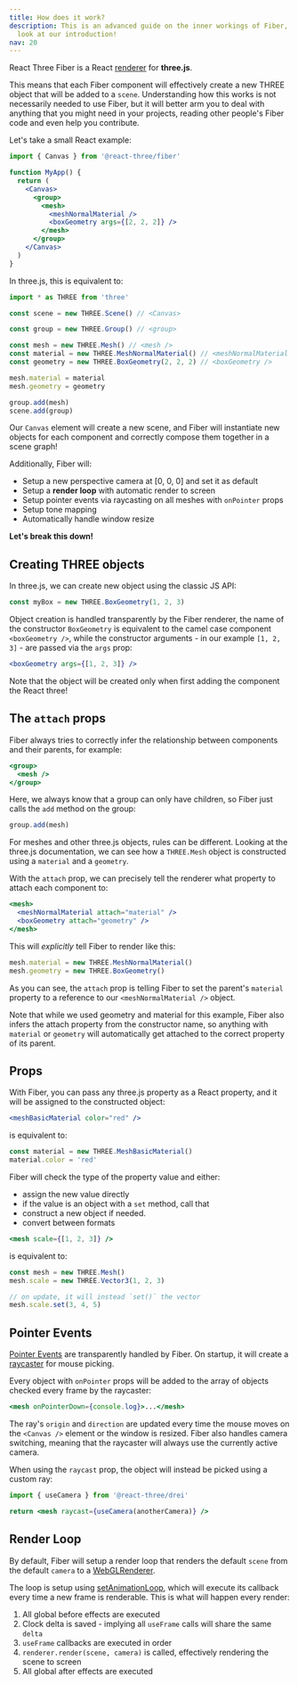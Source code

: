 ```yaml
---
title: How does it work?
description: This is an advanced guide on the inner workings of Fiber, if you are just getting started, take a
  look at our introduction!
nav: 20
---
```


React Three Fiber is a React <a href="https://reactjs.org/docs/codebase-overview.html#renderers">renderer</a> for **three.js**.

This means that each Fiber component will effectively create a new THREE object that will be added to a `scene`.
Understanding how this works is not necessarily needed to use Fiber, but it will better arm you to deal with anything that you might need in your projects, reading other people's Fiber code and even help you contribute.

Let's take a small React example:

```jsx
import { Canvas } from '@react-three/fiber'

function MyApp() {
  return (
    <Canvas>
      <group>
        <mesh>
          <meshNormalMaterial />
          <boxGeometry args={[2, 2, 2]} />
        </mesh>
      </group>
    </Canvas>
  )
}
```

In three.js, this is equivalent to:

```js
import * as THREE from 'three'

const scene = new THREE.Scene() // <Canvas>

const group = new THREE.Group() // <group>

const mesh = new THREE.Mesh() // <mesh />
const material = new THREE.MeshNormalMaterial() // <meshNormalMaterial />
const geometry = new THREE.BoxGeometry(2, 2, 2) // <boxGeometry />

mesh.material = material
mesh.geometry = geometry

group.add(mesh)
scene.add(group)
```

Our `Canvas` element will create a new scene, and Fiber will instantiate new objects for each component and correctly compose them together in a scene graph!

Additionally, Fiber will:

- Setup a new perspective camera at [0, 0, 0] and set it as default
- Setup a **render loop** with automatic render to screen
- Setup pointer events via raycasting on all meshes with `onPointer` props
- Setup tone mapping
- Automatically handle window resize

**Let's break this down!**

## Creating THREE objects

In three.js, we can create new object using the classic JS API:

```js
const myBox = new THREE.BoxGeometry(1, 2, 3)
```

Object creation is handled transparently by the Fiber renderer, the name of the constructor `BoxGeometry` is equivalent to the camel case component `<boxGeometry />`, while the constructor arguments - in our example `[1, 2, 3]` - are passed via the `args` prop:

```jsx
<boxGeometry args={[1, 2, 3]} />
```

<Hint>Note that the object will be created only when first adding the component the React three!</Hint>

## The `attach` props

Fiber always tries to correctly infer the relationship between components and their parents, for example:

```jsx
<group>
  <mesh />
</group>
```

Here, we always know that a group can only have children, so Fiber just calls the `add` method on the group:

```js
group.add(mesh)
```

For meshes and other three.js objects, rules can be different. Looking at the three.js documentation, we can see how a `THREE.Mesh` object is constructed using a `material` and a `geometry`.

With the `attach` prop, we can precisely tell the renderer what property to attach each component to:

```jsx
<mesh>
  <meshNormalMaterial attach="material" />
  <boxGeometry attach="geometry" />
</mesh>
```

This will _explicitly_ tell Fiber to render like this:

```js
mesh.material = new THREE.MeshNormalMaterial()
mesh.geometry = new THREE.BoxGeometry()
```

As you can see, the `attach` prop is telling Fiber to set the parent's `material` property to a reference to our `<meshNormalMaterial />` object.

Note that while we used geometry and material for this example, Fiber also infers the attach property from the
constructor name, so anything with `material` or `geometry` will automatically get attached to the correct property of
its parent.

## Props

With Fiber, you can pass any three.js property as a React property, and it will be assigned to the constructed object:

```jsx
<meshBasicMaterial color="red" />
```

is equivalent to:

```jsx
const material = new THREE.MeshBasicMaterial()
material.color = 'red'
```

Fiber will check the type of the property value and either:

- assign the new value directly
- if the value is an object with a `set` method, call that
- construct a new object if needed.
- convert between formats

```jsx
<mesh scale={[1, 2, 3]} />
```

is equivalent to:

```jsx
const mesh = new THREE.Mesh()
mesh.scale = new THREE.Vector3(1, 2, 3)

// on update, it will instead `set()` the vector
mesh.scale.set(3, 4, 5)
```

## Pointer Events

[Pointer Events](/react-three-fiber/api/events) are transparently handled by Fiber. On startup, it will create a [raycaster](https://threejs.org/docs/#api/en/core/Raycaster) for mouse picking.

Every object with `onPointer` props will be added to the array of objects checked every frame by the raycaster:

```jsx
<mesh onPointerDown={console.log}>...</mesh>
```

The ray's `origin` and `direction` are updated every time the mouse moves on the `<Canvas />` element or the window is resized.
Fiber also handles camera switching, meaning that the raycaster will always use the currently active camera.

When using the `raycast` prop, the object will instead be picked using a custom ray:

```jsx
import { useCamera } from '@react-three/drei'

return <mesh raycast={useCamera(anotherCamera)} />
```

## Render Loop

By default, Fiber will setup a render loop that renders the default `scene` from the default `camera` to a [WebGLRenderer](https://threejs.org/docs/#api/en/renderers/WebGLRenderer).

The loop is setup using [setAnimationLoop](https://threejs.org/docs/#api/en/renderers/WebGLRenderer.setAnimationLoop), which will execute its callback every time a new frame is renderable. This is what will happen every render:

1. All global before effects are executed
2. Clock delta is saved - implying all `useFrame` calls will share the same `delta`
3. `useFrame` callbacks are executed in order
4. `renderer.render(scene, camera)` is called, effectively rendering the scene to screen
5. All global after effects are executed